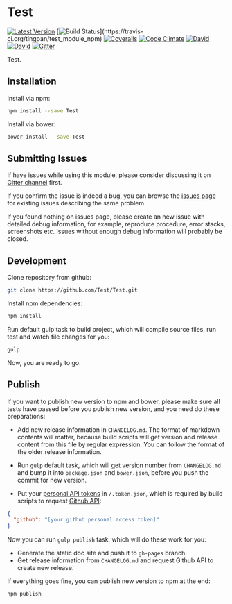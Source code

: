 # Test

[![Latest Version](https://img.shields.io/npm/v/Test.svg)](https://www.npmjs.com/package/Test)
[![Build Status](https://img.shields.io/travis/tingpan/test_module_npm.svg?)](https://travis-ci.org/tingpan/test_module_npm)
[![Coveralls](https://img.shields.io/coveralls/tingpan/test_module_npm.svg)](https://coveralls.io/github//tingpan/test_module_npm)
[![Code Climate](https://img.shields.io/codeclimate/github/tingpan/test_module_npm.svg)](https://codeclimate.com/github/tingpan/test_module_npm)
[![David](https://img.shields.io/david/Test/Test.svg)](https://david-dm.org/Test/Test)
[![David](https://img.shields.io/david/dev/Test/Test.svg)](https://david-dm.org/Test/Test#info=devDependencies)
[![Gitter](https://img.shields.io/gitter/room/nwjs/nw.js.svg)](https://gitter.im/Test/Test)

Test.

## Installation

Install via npm:

```bash
npm install --save Test
```

Install via bower:

```bash
bower install --save Test
```

## Submitting Issues

If have issues while using this module, please consider discussing it on [Gitter channel](https://gitter.im/Test/Test) first.

If you confirm the issue is indeed a bug, you can browse the [issues page](https://github.com/Test/Test/issues) for existing issues describing the same problem.

If you found nothing on issues page, please create an new issue with detailed debug information, for example, reproduce procedure, error stacks, screenshots etc. Issues without enough debug information will probably be closed.

## Development

Clone repository from github:

```bash
git clone https://github.com/Test/Test.git
```

Install npm dependencies:

```bash
npm install
```

Run default gulp task to build project, which will compile source files, run test and watch file changes for you:

```bash
gulp
```

Now, you are ready to go.

## Publish

If you want to publish new version to npm and bower, please make sure all tests have passed before you publish new version, and you need do these preparations:

* Add new release information in `CHANGELOG.md`. The format of markdown contents will matter, because build scripts will get version and release content from this file by regular expression. You can follow the format of the older release information.

* Run `gulp` default task, which will get version number from `CHANGELOG.md` and bump it into `package.json` and `bower.json`, before you push the commit for new version.

* Put your [personal API tokens](https://github.com/blog/1509-personal-api-tokens) in `/.token.json`, which is required by build scripts to request [Github API](https://developer.github.com/v3/):

```json
{
  "github": "[your github personal access token]"
}
```

Now you can run `gulp publish` task, which will do these work for you:

* Generate the static doc site and push it to `gh-pages` branch.
* Get release information from `CHANGELOG.md` and request Github API to create new release.

If everything goes fine, you can publish new version to npm at the end:

```bash
npm publish
```
